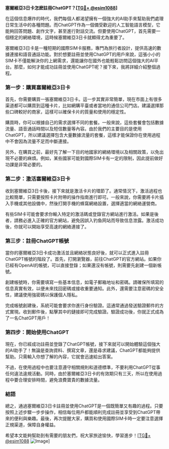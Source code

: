 **塞爾維亞3日卡怎麽註冊ChatGPT？[[TG💪+ @esim1088](https://t.me/s/esim1088)]**

在這個信息爆炸的時代，我們每個人都渴望擁有一個強大的AI助手來幫助我們處理日常生活中的各種問題。而ChatGPT作為一個備受歡迎的人工智能語言模型，它能夠回答問題、創作文字，甚至進行對話交流。但要使用ChatGPT，首先需要一個穩定的網絡環境，這時候塞爾維亞3日卡就顯得尤為重要了。

塞爾維亞3日卡是一種短期的國際SIM卡服務，專門為旅行者設計，提供高速的數據連接和語音通話功能。對於想要註冊並使用ChatGPT的用戶來說，這張小小的SIM卡不僅能解決你的上網需求，還能讓你在國外也能輕鬆訪問這個強大的AI平台。那麼，如何才能成功註冊並使用ChatGPT呢？接下來，我將詳細介紹整個過程。

### **第一步：購買塞爾維亞3日卡**

首先，你需要購買一張塞爾維亞3日卡。這一步其實非常簡單，現在市面上有很多渠道都可以購買到這種卡片，比如網購平臺或者當地的通信公司門店。建議選擇那些口碑較好的商家，這樣可以確保卡片的質量和使用的穩定性。

購買時，你可以根據自己的需求選擇不同的套餐。一般來說，這些套餐會包括數據流量、語音通話時間以及短信數量等內容。由於我們的主要目的是使用ChatGPT，所以建議選擇包含大量數據流量的套餐，這樣才能保證你在使用過程中不會因為流量不足而中斷連接。

另外，在購買之前，最好先了解一下目的地國家的網絡環境以及相關政策，以免出現不必要的麻煩。例如，某些國家可能對國際SIM卡有一定的限制，因此提前做好功課是非常必要的。

### **第二步：激活塞爾維亞3日卡**

收到塞爾維亞3日卡後，接下來就是激活卡片的環節了。通常情況下，激活過程也比較簡單，只需要按照卡片附帶的操作指南進行即可。一般來說，你需要將卡片插入手機或其他設備中，然後打開手機的蜂窩網絡設置，選擇適當的網絡運營商。

有些SIM卡可能會要求你輸入特定的激活碼或登錄官方網站進行激活。如果是後者，請務必進入正確的官方網站，避免因誤入钓鱼网站而导致信息泄露。激活成功後，你就可以開始享受高速的網絡連接了。

### **第三步：註冊ChatGPT帳號**

當你的塞爾維亞3日卡成功激活並且網絡狀態良好後，就可以正式進入註冊ChatGPT帳號的階段了。首先，打開瀏覽器，前往ChatGPT的官方網站。如果你已經有OpenAI的帳號，可以直接登錄；如果還沒有帳號，則需要先創建一個新帳號。

創建帳號時，你需要填寫一些基本信息，如電子郵箱地址和密碼。請確保所填寫的信息真實有效，以便未來找回密碼或接收重要通知。此外，還需要注意密碼的安全性，建議使用強密碼以保護個人隱私。

完成帳號創建後，系統可能會要求你進行身份驗證。這通常通過發送驗證郵件的方式實現。收到郵件後，點擊其中的鏈接即可完成驗證。驗證成功後，你就正式成為了一名ChatGPT用戶！

### **第四步：開始使用ChatGPT**

現在，你已經成功註冊並登錄了ChatGPT帳號，接下來就可以開始體驗這個強大的AI助手了！無論是查詢資料、撰寫文章，還是尋求建議，ChatGPT都能夠提供幫助。只需輸入你想了解的內容，它就會迅速給出答案。

不過，在使用過程中也要注意遵守相關規則和道德標準，不要利用ChatGPT從事任何違法違規活動。同時，由於塞爾維亞3日卡的有效期只有三天，所以在使用過程中要合理安排時間，避免浪費寶貴的數據流量。

### **結語**

總之，通過塞爾維亞3日卡註冊並使用ChatGPT是一個既簡單又有趣的過程。只要按照上述步驟一步步操作，相信每位用戶都能順利完成註冊並享受到ChatGPT帶來的便利與樂趣。最後，再次提醒大家，購買和使用國際SIM卡時一定要注意選擇正規渠道，保障自身權益。

希望本文能夠幫助到有需要的朋友們，祝大家旅途愉快，學習進步！[[TG💪+ @esim1088](https://t.me/s/esim1088) ![Image](https://i.postimg.cc/4NQfJmqS/Snipaste-2025-05-13-00-14-12.png)]
